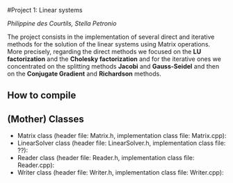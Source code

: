 #Project 1: Linear systems

*Philippine des Courtils, Stella Petronio*

The project consists in the implementation of several direct and iterative methods for the solution of the linear systems using Matrix operations. More precisely, regarding the direct methods we focused on the **LU factorization** and the **Cholesky factorization** and for the iterative ones we concentrated on the splitting methods **Jacobi** and **Gauss-Seidel** and then on the **Conjugate Gradient** and **Richardson** methods.

## How to compile 

## (Mother) Classes
* Matrix class (header file: Matrix.h, implementation class file: Matrix.cpp):  
* LinearSolver class (header file: LinearSolver.h, implementation class file: ??):
* Reader class (header file: Reader.h, implementation class file: Reader.cpp): 
* Writer class (header file: Writer.h, implementation class file: Writer.cpp):
